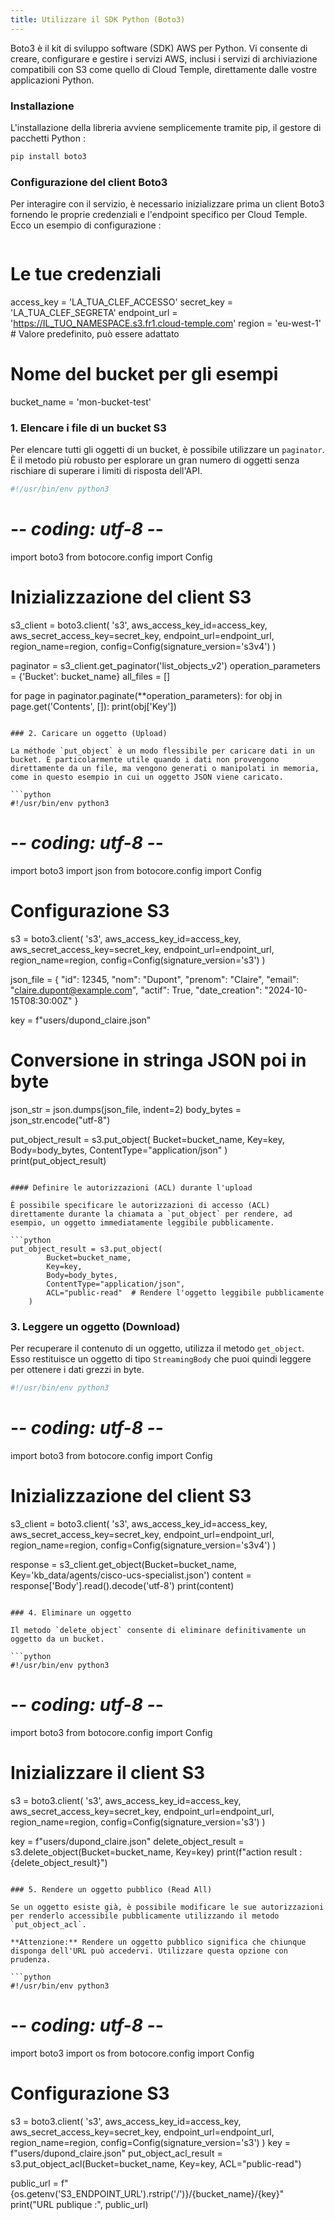 ```yaml
---
title: Utilizzare il SDK Python (Boto3)
---
```


Boto3 è il kit di sviluppo software (SDK) AWS per Python. Vi consente di creare, configurare e gestire i servizi AWS, inclusi i servizi di archiviazione compatibili con S3 come quello di Cloud Temple, direttamente dalle vostre applicazioni Python.

### Installazione

L'installazione della libreria avviene semplicemente tramite pip, il gestore di pacchetti Python :

```bash
pip install boto3
```

### Configurazione del client Boto3

Per interagire con il servizio, è necessario inizializzare prima un client Boto3 fornendo le proprie credenziali e l'endpoint specifico per Cloud Temple. Ecco un esempio di configurazione :

```python
```

# Le tue credenziali
access_key = 'LA_TUA_CLEF_ACCESSO'
secret_key = 'LA_TUA_CLEF_SEGRETA'
endpoint_url = 'https://IL_TUO_NAMESPACE.s3.fr1.cloud-temple.com'
region = 'eu-west-1' # Valore predefinito, può essere adattato

# Nome del bucket per gli esempi
bucket_name = 'mon-bucket-test'

### 1. Elencare i file di un bucket S3

Per elencare tutti gli oggetti di un bucket, è possibile utilizzare un `paginator`. È il metodo più robusto per esplorare un gran numero di oggetti senza rischiare di superare i limiti di risposta dell'API.

```python
#!/usr/bin/env python3
```

# -*- coding: utf-8 -*-
import boto3
from botocore.config import Config

# Inizializzazione del client S3
s3_client = boto3.client(
    's3',
    aws_access_key_id=access_key,
    aws_secret_access_key=secret_key,
    endpoint_url=endpoint_url,
    region_name=region,
    config=Config(signature_version='s3v4')
)

paginator = s3_client.get_paginator('list_objects_v2')
operation_parameters = {'Bucket': bucket_name}
all_files = []

for page in paginator.paginate(**operation_parameters):
    for obj in page.get('Contents', []):
        print(obj['Key'])
```

### 2. Caricare un oggetto (Upload)

La méthode `put_object` è un modo flessibile per caricare dati in un bucket. È particolarmente utile quando i dati non provengono direttamente da un file, ma vengono generati o manipolati in memoria, come in questo esempio in cui un oggetto JSON viene caricato.

```python
#!/usr/bin/env python3
```

# -*- coding: utf-8 -*-
import boto3
import json
from botocore.config import Config

# Configurazione S3
s3 = boto3.client(
    's3',
    aws_access_key_id=access_key,
    aws_secret_access_key=secret_key,
    endpoint_url=endpoint_url,
    region_name=region,
    config=Config(signature_version='s3')
)

json_file = {
    "id": 12345,
    "nom": "Dupont",
    "prenom": "Claire",
    "email": "claire.dupont@example.com",
    "actif": True,
    "date_creation": "2024-10-15T08:30:00Z"
}

key = f"users/dupond_claire.json"

# Conversione in stringa JSON poi in byte
json_str = json.dumps(json_file, indent=2)
body_bytes = json_str.encode("utf-8")

put_object_result = s3.put_object(
    Bucket=bucket_name,
    Key=key,
    Body=body_bytes,
    ContentType="application/json"
)
print(put_object_result)
```

#### Definire le autorizzazioni (ACL) durante l'upload

È possibile specificare le autorizzazioni di accesso (ACL) direttamente durante la chiamata a `put_object` per rendere, ad esempio, un oggetto immediatamente leggibile pubblicamente.

```python
put_object_result = s3.put_object(
        Bucket=bucket_name,
        Key=key,
        Body=body_bytes,
        ContentType="application/json",
        ACL="public-read"  # Rendere l'oggetto leggibile pubblicamente
    )
```

### 3. Leggere un oggetto (Download)

Per recuperare il contenuto di un oggetto, utilizza il metodo `get_object`. Esso restituisce un oggetto di tipo `StreamingBody` che puoi quindi leggere per ottenere i dati grezzi in byte.

```python
#!/usr/bin/env python3
```

# -*- coding: utf-8 -*-
import boto3
from botocore.config import Config

# Inizializzazione del client S3
s3_client = boto3.client(
    's3',
    aws_access_key_id=access_key,
    aws_secret_access_key=secret_key,
    endpoint_url=endpoint_url,
    region_name=region,
    config=Config(signature_version='s3v4')
)

response = s3_client.get_object(Bucket=bucket_name, Key='kb_data/agents/cisco-ucs-specialist.json')
content = response['Body'].read().decode('utf-8')
print(content)
```

### 4. Eliminare un oggetto

Il metodo `delete_object` consente di eliminare definitivamente un oggetto da un bucket.

```python
#!/usr/bin/env python3
```

# -*- coding: utf-8 -*-
import boto3
from botocore.config import Config

# Inizializzare il client S3
s3 = boto3.client(
    's3',
    aws_access_key_id=access_key,
    aws_secret_access_key=secret_key,
    endpoint_url=endpoint_url,
    region_name=region,
    config=Config(signature_version='s3')
)

key = f"users/dupond_claire.json"
delete_object_result = s3.delete_object(Bucket=bucket_name, Key=key)
print(f"action result : {delete_object_result}")
```

### 5. Rendere un oggetto pubblico (Read All)

Se un oggetto esiste già, è possibile modificare le sue autorizzazioni per renderlo accessibile pubblicamente utilizzando il metodo `put_object_acl`.

**Attenzione:** Rendere un oggetto pubblico significa che chiunque disponga dell'URL può accedervi. Utilizzare questa opzione con prudenza.

```python
#!/usr/bin/env python3
```

# -*- coding: utf-8 -*-
import boto3
import os
from botocore.config import Config

# Configurazione S3
s3 = boto3.client(
    's3',
    aws_access_key_id=access_key,
    aws_secret_access_key=secret_key,
    endpoint_url=endpoint_url,
    region_name=region,
    config=Config(signature_version='s3')
)
key = f"users/dupond_claire.json"
put_object_acl_result = s3.put_object_acl(Bucket=bucket_name, Key=key, ACL="public-read")

public_url = f"{os.getenv('S3_ENDPOINT_URL').rstrip('/')}/{bucket_name}/{key}"
print("URL publique :", public_url)
```
